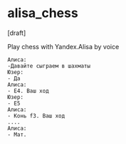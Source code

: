 # alisa_chess
[draft]

Play chess with Yandex.Alisa by voice

```
Алиса:
-Давайте сыграем в шахматы
Юзер:
- Да
Алиса:
- Е4. Ваш ход
Юзер:
- Е5
Алиса:
- Конь f3. Ваш ход
....
Алиса:
- Мат.
```
